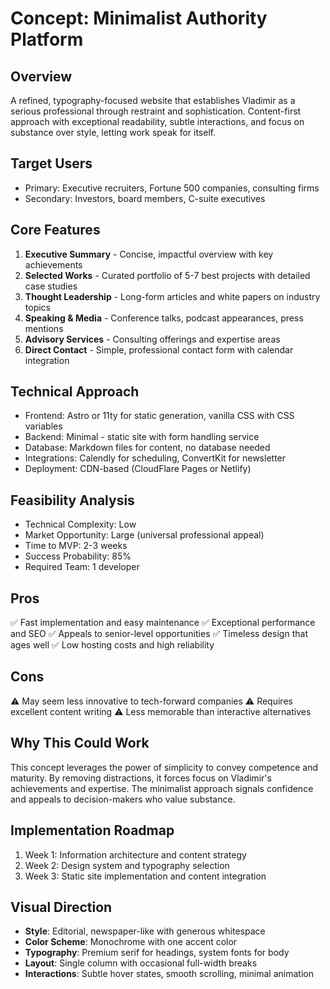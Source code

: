 # Concept: Minimalist Authority Platform

## Overview
A refined, typography-focused website that establishes Vladimir as a serious professional through restraint and sophistication. Content-first approach with exceptional readability, subtle interactions, and focus on substance over style, letting work speak for itself.

## Target Users
- Primary: Executive recruiters, Fortune 500 companies, consulting firms
- Secondary: Investors, board members, C-suite executives

## Core Features
1. **Executive Summary** - Concise, impactful overview with key achievements
2. **Selected Works** - Curated portfolio of 5-7 best projects with detailed case studies
3. **Thought Leadership** - Long-form articles and white papers on industry topics
4. **Speaking & Media** - Conference talks, podcast appearances, press mentions
5. **Advisory Services** - Consulting offerings and expertise areas
6. **Direct Contact** - Simple, professional contact form with calendar integration

## Technical Approach
- Frontend: Astro or 11ty for static generation, vanilla CSS with CSS variables
- Backend: Minimal - static site with form handling service
- Database: Markdown files for content, no database needed
- Integrations: Calendly for scheduling, ConvertKit for newsletter
- Deployment: CDN-based (CloudFlare Pages or Netlify)

## Feasibility Analysis
- Technical Complexity: Low
- Market Opportunity: Large (universal professional appeal)
- Time to MVP: 2-3 weeks
- Success Probability: 85%
- Required Team: 1 developer

## Pros
✅ Fast implementation and easy maintenance
✅ Exceptional performance and SEO
✅ Appeals to senior-level opportunities
✅ Timeless design that ages well
✅ Low hosting costs and high reliability

## Cons
⚠️ May seem less innovative to tech-forward companies
⚠️ Requires excellent content writing
⚠️ Less memorable than interactive alternatives

## Why This Could Work
This concept leverages the power of simplicity to convey competence and maturity. By removing distractions, it forces focus on Vladimir's achievements and expertise. The minimalist approach signals confidence and appeals to decision-makers who value substance.

## Implementation Roadmap
1. Week 1: Information architecture and content strategy
2. Week 2: Design system and typography selection
3. Week 3: Static site implementation and content integration

## Visual Direction
- **Style**: Editorial, newspaper-like with generous whitespace
- **Color Scheme**: Monochrome with one accent color
- **Typography**: Premium serif for headings, system fonts for body
- **Layout**: Single column with occasional full-width breaks
- **Interactions**: Subtle hover states, smooth scrolling, minimal animation